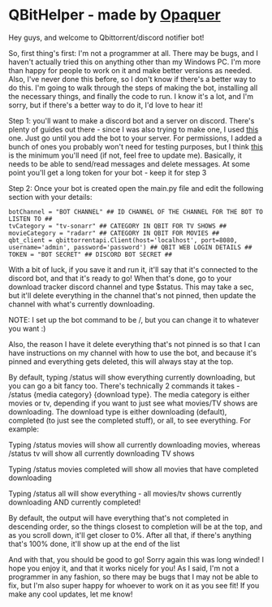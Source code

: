 # QBitHelper - made by [Opaquer](https://github.com/Opaque02)

Hey guys, and welcome to Qbittorrent/discord notifier bot!

So, first thing's first: I'm not a programmer at all. There may be bugs, and I haven't actually tried this on anything other than my Windows PC. I'm more than happy for people to work on it and make better versions as needed. Also, I've never done this before, so I don't know if there's a better way to do this. I'm going to walk through the steps of making the bot, installing all the necessary things, and finally the code to run. I know it's a lot, and I'm sorry, but if there's a better way to do it, I'd love to hear it!

Step 1: you'll want to make a discord bot and a server on discord. There's plenty of guides out there - since I was also trying to make one, I used [this](https://www.freecodecamp.org/news/create-a-discord-bot-with-python/) one. Just go until you add the bot to your server. For permissions, I added a bunch of ones you probably won't need for testing purposes, but I think [this](https://i.imgur.com/xUfYkWo.png) is the minimum you'll need (if not, feel free to update me). Basically, it needs to be able to send/read messages and delete messages. At some point you'll get a long token for your bot - keep it for step 3

Step 2: Once your bot is created open the main.py file and edit the following section with your details:

    botChannel = "BOT CHANNEL" ## ID CHANNEL OF THE CHANNEL FOR THE BOT TO LISTEN TO ##
    tvCategory = "tv-sonarr" ## CATEGORY IN QBIT FOR TV SHOWS ##
    movieCategory = "radarr" ## CATEGORY IN QBIT FOR MOVIES ##
    qbt_client = qbittorrentapi.Client(host='localhost', port=8080, username='admin', password='password') ## QBIT WEB LOGIN DETAILS ##
    TOKEN = "BOT SECRET" ## DISCORD BOT SECRET ##

With a bit of luck, if you save it and run it, it'll say that it's connected to the discord bot, and that it's ready to go! When that's done, go to your download tracker discord channel and type $status. This may take a sec, but it'll delete everything in the channel that's not pinned, then update the channel with what's currently downloading. 

NOTE: I set up the bot command to be /, but you can change it to whatever you want :)

Also, the reason I have it delete everything that's not pinned is so that I can have instructions on my channel with how to use the bot, and because it's pinned and everything gets deleted, this will always stay at the top. 

By default, typing /status will show everything currently downloading, but you can go a bit fancy too. There's technically 2 commands it takes - /status {media category} {download type}. The media category is either movies or tv, depending if you want to just see what movies/TV shows are downloading. The download type is either downloading (default), completed (to just see the completed stuff), or all, to see everything. For example:

Typing /status movies will show all currently downloading movies, whereas /status tv will show all currently downloading TV shows

Typing /status movies completed will show all movies that have completed downloading

Typing /status all will show everything - all movies/tv shows currently downloading AND currently completed!

By default, the output will have everything that's not completed in descending order, so the things closest to completion will be at the top, and as you scroll down, it'll get closer to 0%. After all that, if there's anything that's 100% done, it'll show up at the end of the list

And with that, you should be good to go! Sorry again this was long winded! I hope you enjoy it, and that it works nicely for you! As I said, I'm not a programmer in any fashion, so there may be bugs that I may not be able to fix, but I'm also super happy for whoever to work on it as you see fit! If you make any cool updates, let me know!
